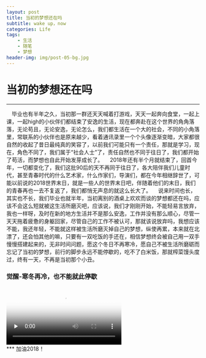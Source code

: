 ```yaml
---
layout: post
title: 当初的梦想还在吗
subtitle: wake up，now
categories: Life
tags:
    - 生活
    - 随笔
    - 梦想
header-img: img/post-05-bg.jpg
---
```

# 当初的梦想还在吗
***
&ensp;&ensp;毕业也有半年之久，当初那一群还天天喊着打游戏，天天一起奔向食堂，一起上课，一起high的小伙伴们都结束了安逸的生活，现在都奔赴在这个世界的角角落落，无论苟且，无论安逸，无论怎么，我们都生活在一个大的社会，不同的小角落里，常联系的小伙伴也是原来越少，看着通讯录里一个个头像逐渐变暗，大家都很自然的收起了昔日最纯真的笑容了，以前我们可能只有一个责任，那就是学习，现在，角色不同了，我们属于“社会人士”了，责任自然也不同于往日了，我们都开始了苟活，而梦想也自此开始发芽成长了。
&ensp;&ensp;2018年还有半个月就结束了，回首今年，一切都变化了，我们这批90后的天不再同于往日了，各大陪伴我们儿童时代，甚至青春时代的什么艺术家，什么作家们，导演们，都在今年相继辞世了，可能以前说的2018世界末日，就是一些人的世界末日吧，伴随着他们的末日，我们的青春再也一去不复返了，我们都悄无声息的就这么长大了。
&ensp;&ensp;说来时间也长，其实也不长，我们毕业也就半年，当初离别的酒桌上欢欢而谈的梦想都还在吗，应该不会这么短就被这生活所磨灭吧，应该说，我们才刚刚开始，不能轻易言放弃，我也一样呀，及时在新的地方生活并不是那么安逸，工作并没有那么顺心，尽管一天天拖着疲惫的身躯回家，尽管自己的工作不被认可，那就该说放弃吗，我想应该不能，我还年轻，不能就这样被生活所磨灭掉自己的梦想，纵使再累，本来就在北漂了，还会怕其他的嘛，只要有一双吃饭的手还在，相信梦想终会被自己用一双手慢慢搭建起来的，无非时间问题，愿这个冬日不再寒冷，愿自己不被生活所磨砺而忘记了当初的梦想，前行的脚步永远不能停歇的，吃不了白米饭，那就榨菜馒头度过，终有一天，不再是当初那个小丑。
### 觉醒-寒冬再冷，也不能就此停歇
<div class="container">
  <div class="row">
    <div class="col-sm-6">
	  <div class="embed-responsive embed-responsive-4by3">
	    <video class="embed-responsive-item" controls  poster="/img/lost.jpg" preload="none"><source src="http://f.us.sinaimg.cn/0040J6j2lx07jdFuUd5K01040200pKbc0k010.mp4?label=mp4_hd&template=28&Expires=1544345327&ssig=lN6Zy9tbXq&KID=unistore,video" ></video>
	   </div>
    </div>
   </div>
</div>
***
加油2018！